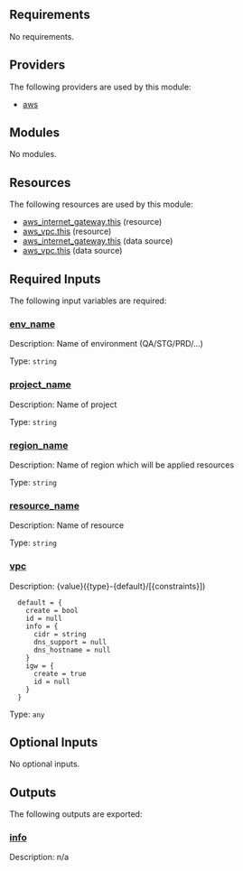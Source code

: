 <!-- BEGIN_TF_DOCS -->
## Requirements

No requirements.

## Providers

The following providers are used by this module:

- <a name="provider_aws"></a> [aws](#provider_aws)

## Modules

No modules.

## Resources

The following resources are used by this module:

- [aws_internet_gateway.this](https://registry.terraform.io/providers/hashicorp/aws/latest/docs/resources/internet_gateway) (resource)
- [aws_vpc.this](https://registry.terraform.io/providers/hashicorp/aws/latest/docs/resources/vpc) (resource)
- [aws_internet_gateway.this](https://registry.terraform.io/providers/hashicorp/aws/latest/docs/data-sources/internet_gateway) (data source)
- [aws_vpc.this](https://registry.terraform.io/providers/hashicorp/aws/latest/docs/data-sources/vpc) (data source)

## Required Inputs

The following input variables are required:

### <a name="input_env_name"></a> [env_name](#input_env_name)

Description: Name of environment (QA/STG/PRD/...)

Type: `string`

### <a name="input_project_name"></a> [project_name](#input_project_name)

Description: Name of project

Type: `string`

### <a name="input_region_name"></a> [region_name](#input_region_name)

Description: Name of region which will be applied resources

Type: `string`

### <a name="input_resource_name"></a> [resource_name](#input_resource_name)

Description: Name of resource

Type: `string`

### <a name="input_vpc"></a> [vpc](#input_vpc)

Description: {value}({type}-{default}/[{constraints}])
```
  default = {
    create = bool
    id = null
    info = {
      cidr = string
      dns_support = null
      dns_hostname = null
    }
    igw = {
      create = true
      id = null
    }
  }
```

Type: `any`

## Optional Inputs

No optional inputs.

## Outputs

The following outputs are exported:

### <a name="output_info"></a> [info](#output_info)

Description: n/a
<!-- END_TF_DOCS -->